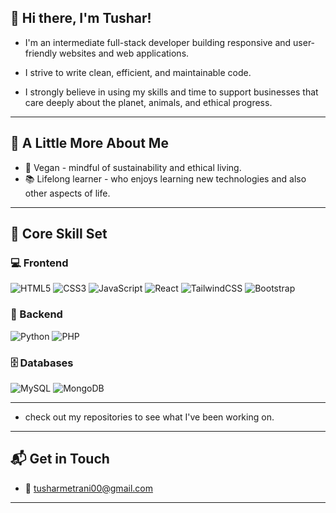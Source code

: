 ## 👋 Hi there, I'm Tushar!

- I'm an intermediate full-stack developer building responsive and user-friendly websites and web applications.

- I strive to write clean, efficient, and maintainable code.

- I strongly believe in using my skills and time to support businesses that care deeply about the planet, animals, and ethical progress.

---

## 🌱 A Little More About Me

- 🥦 Vegan - mindful of sustainability and ethical living.  
- 📚 Lifelong learner - who enjoys learning new technologies and also other aspects of life.

---

## 🔧 Core Skill Set

### 💻 Frontend
![HTML5](https://img.shields.io/badge/HTML5-E34F26?style=flat&logo=html5&logoColor=white)
![CSS3](https://img.shields.io/badge/CSS3-1572B6?style=flat&logo=css3&logoColor=white)
![JavaScript](https://img.shields.io/badge/JavaScript-F7DF1E?style=flat&logo=javascript&logoColor=black)
![React](https://img.shields.io/badge/React-20232A?style=flat&logo=react&logoColor=61DAFB)
![TailwindCSS](https://img.shields.io/badge/TailwindCSS-38B2AC?style=flat&logo=tailwind-css&logoColor=white)
![Bootstrap](https://img.shields.io/badge/Bootstrap-563D7C?style=flat&logo=bootstrap&logoColor=white)

### 🧠 Backend
![Python](https://img.shields.io/badge/Python-3776AB?style=flat&logo=python&logoColor=white)
![PHP](https://img.shields.io/badge/PHP-777BB4?style=flat&logo=php&logoColor=white)

### 🗄️ Databases
![MySQL](https://img.shields.io/badge/MySQL-4479A1?style=flat&logo=mysql&logoColor=white)
![MongoDB](https://img.shields.io/badge/MongoDB-4EA94B?style=flat&logo=mongodb&logoColor=white)

---

- check out my repositories to see what I've been working on.
  
---

## 📬 Get in Touch

- 📧 [tusharmetrani00@gmail.com](mailto:tusharmetrani00@gmail.com)
  
---
